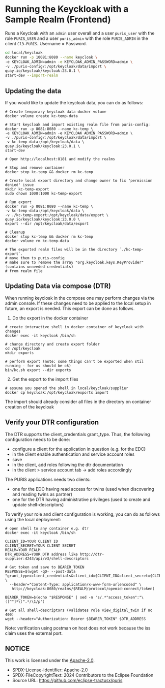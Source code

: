 # Running the Keyckloak with a Sample Realm (Frontend)

Runs a Keycloak with an `admin` user overall and a user `puris_user` with the role `PURIS_USER` and a user `puris_admin`
with the role `PURIS_ADMIN` in the client `Cl3-PURIS`. Username = Password.

```sh 
cd local/keycloak
docker run -p 10081:8080 --name keycloak \
-e KEYCLOAK_ADMIN=admin -e KEYCLOAK_ADMIN_PASSWORD=admin \
-v ./puris-config/:/opt/keycloak/data/import \
quay.io/keycloak/keycloak:23.0.1 \
start-dev --import-realm
```

## Updating the data

If you would like to update the keycloak data, you can do as follows:

```shell
# Create temporary keycloak data docker volume
docker volume create kc-temp-data

# Start keycloak and import existing realm file from puris-config:
docker run -p 8081:8080 --name kc-temp \
-e KEYCLOAK_ADMIN=admin -e KEYCLOAK_ADMIN_PASSWORD=admin \
-v ./puris-config/:/opt/keycloak/data/import \
-v kc-temp-data:/opt/keycloak/data \
quay.io/keycloak/keycloak:23.0.1 \
start-dev 

# Open http://localhost:8181 and modify the realms

# Stop and remove container
docker stop kc-temp && docker rm kc-temp

# Create local export directory and change owner to fix 'permission denied' issue
mkdir kc-temp-export
sudo chown 1000:1000 kc-temp-export

# Run export
docker run -p 8081:8080 --name kc-temp \
-v kc-temp-data:/opt/keycloak/data \
-v ./kc-temp-export:/opt/keycloak/data/export \
quay.io/keycloak/keycloak:23.0.0 \
export --dir /opt/keycloak/data/export

# Cleanup
docker stop kc-temp && docker rm kc-temp
docker volume rm kc-temp-data

# The exported realm files will be in the directory `./kc-temp-export`.
# move them to puris-config
# make sure to remove the array "org.keycloak.keys.KeyProvider" (contains unneeded credentials)
# from realm file
```

## Updating Data via compose (DTR)

When running keycloak in the compose one may perform changes via the admin console. If these changes need to be applied
to the local setup in future, an export is needed. This export can be done as follows.

1. Do the export in the docker container

```shell
# create interactive shell in docker container of keycloak with changes
docker exec -it keycloak /bin/sh

# change directory and create export folder
cd /opt/keycloak
mkdir exports

# perform export (note: some things can't be exported when stil running - for us should be ok)
bin/kc.sh export --dir exports
```

2. Get the export to the import files

```shell
# assume you opened the shell in local/keycloak/supplier
docker cp keycloak:/opt/keycloak/exports import
```

The import should already consider all files in the directory on container creation of the keycloak

## Verify your DTR configuration

The DTR supports the client_credentials grant_type. Thus, the following configuration needs to be done:

- configure a client for the application in question (e.g. for the EDC)
- in the client enable authentication and service account roles
- save
- in the client, add roles following the dtr documentation
- in the client > service account tab -> add roles accordingly

The PURIS applications needs two clients:

- one for the EDC having read access for twins (used when discovering and reading twins as partner)
- one for the DTR having administrative privileges (used to create and update shell-descriptors)

To verify your role and client configuration is working, you can do as follows using the local deployment:

```shell
# open shell to any container e.g. dtr
docker exec -it keycloak /bin/sh

CLIENT_ID=YOUR CLIENT ID
CLIENT_SECRET=YOUR CLIENT SECRET
REALM=YOUR REALM
DTR_ADDRESS=YOUR DTR address like http://dtr-supplier:4243/api/v3/shell-descriptors

# Get token and save to BEARER_TOKEN
RESPONSE=$(wget -qO- --post-data "grant_type=client_credentials&client_id=$CLIENT_ID&client_secret=$CLIENT_SECRET" \
  --header="Content-Type: application/x-www-form-urlencoded" \
   http://keycloak:8080/realms/$REALM/protocol/openid-connect/token)
 
BEARER_TOKEN=$(echo "$RESPONSE" | sed -n 's/.*"access_token":"\([^"]*\)".*/\1/p')

# Get all shell-descriptors (validates role view_digital_twin if no 400)
wget --header="Authorization: Bearer $BEARER_TOKEN" $DTR_ADDRESS
```

Note: verification using postman on host does not work because the iss claim uses the external port. 

## NOTICE

This work is licensed under the [Apache-2.0](https://www.apache.org/licenses/LICENSE-2.0).

- SPDX-License-Identifier: Apache-2.0
- SPDX-FileCopyrightText: 2024 Contributors to the Eclipse Foundation
- Source URL: https://github.com/eclipse-tractusx/puris
